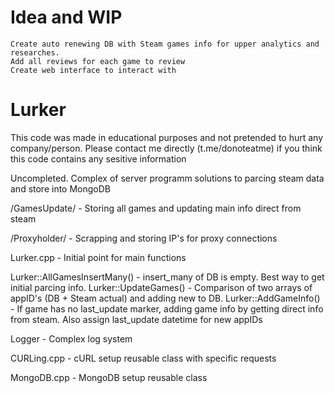 # Idea and WIP
	Create auto renewing DB with Steam games info for upper analytics and researches. 
	Add all reviews for each game to review
	Create web interface to interact with

# Lurker

This code was made in educational purposes and not pretended to hurt any company/person. Please contact me directly (t.me/donoteatme) if you think this code contains any sesitive information
 
Uncompleted.
Complex of server programm solutions to parcing steam data and store into MongoDB
 
/GamesUpdate/
	- Storing all games and updating main info direct from steam

/Proxyholder/
	- Scrapping and storing IP's for proxy connections




Lurker.cpp
	- Initial point for main functions

Lurker::AllGamesInsertMany()
	- insert_many of DB is empty. Best way to get initial parcing info.
Lurker::UpdateGames()
	- Comparison of two arrays of appID's (DB + Steam actual) and adding new to DB.
Lurker::AddGameInfo()
	- If game has no last_update marker, adding game info by getting direct info from steam. Also assign last_update datetime for new appIDs

Logger
	- Complex log system

CURLing.cpp
	- cURL setup reusable class with specific requests

MongoDB.cpp
	- MongoDB setup reusable class




